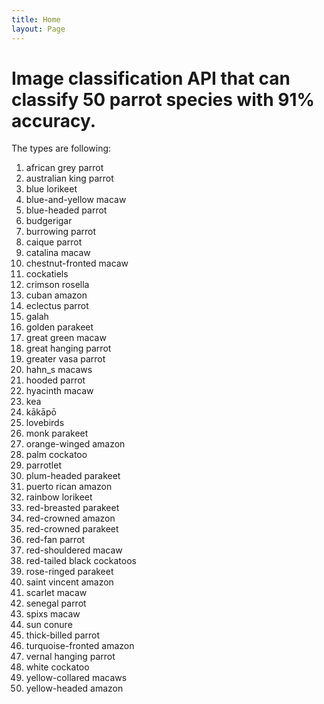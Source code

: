```yaml
--- 
title: Home
layout: Page
---
```


# Image classification API that can classify 50 parrot species with 91% accuracy.

The types are following: 

1. african grey parrot
2. australian king parrot
3. blue lorikeet
4. blue-and-yellow macaw
5. blue-headed parrot
6. budgerigar
7. burrowing parrot
8. caique parrot
9. catalina macaw
10. chestnut-fronted macaw
11. cockatiels
12. crimson rosella
13. cuban amazon
14. eclectus parrot
15. galah
16. golden parakeet
17. great green macaw
18. great hanging parrot
19. greater vasa parrot
20. hahn_s macaws
21. hooded parrot
22. hyacinth macaw
23. kea
24. kākāpō
25. lovebirds
26. monk parakeet
27. orange-winged amazon
28. palm cockatoo
29. parrotlet
30. plum-headed parakeet
31. puerto rican amazon
32. rainbow lorikeet
33. red-breasted parakeet
34. red-crowned amazon
35. red-crowned parakeet
36. red-fan parrot
37. red-shouldered macaw
38. red-tailed black cockatoos
39. rose-ringed parakeet
40. saint vincent amazon
41. scarlet macaw
42. senegal parrot
43. spixs macaw
44. sun conure
45. thick-billed parrot
46. turquoise-fronted amazon
47. vernal hanging parrot
48. white cockatoo
49. yellow-collared macaws
50. yellow-headed amazon
